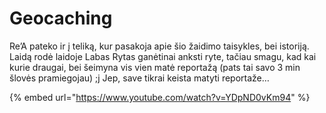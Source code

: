 # Geocaching

Re’A pateko ir į teliką, kur pasakoja apie šio žaidimo taisykles, bei istoriją. Laidą rodė laidoje Labas Rytas ganėtinai anksti ryte, tačiau smagu, kad kai kurie draugai, bei šeimyna vis vien matė reportažą \(pats tai savo 3 min šlovės pramiegojau\) ;j Jep, save tikrai keista matyti reportaže…

{% embed url="https://www.youtube.com/watch?v=YDpND0vKm94" %}



